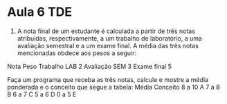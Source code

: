 # Aula 6 TDE

1. A nota final de um estudante é calculada a partir de três notas atribuídas, respectivamente, a um trabalho de laboratório, a uma avaliação semestral e a um exame final. A média das três notas mencionadas obdece aos pesos a seguir:

Nota             Peso
Trabalho LAB      2
Avaliação SEM     3 
Exame final       5

Faça um programa que receba as três notas, calcule e mostre a média ponderada e o conceito que segue a tabela:
Média   Conceito
8 a 10     A
7 a 8      B
6 a 7	   C
5 a 6	   D
0 a 5	   E